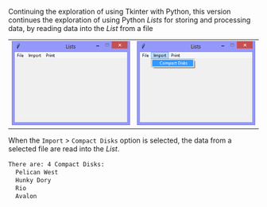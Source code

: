Continuing the exploration of using Tkinter with Python, this version continues
the exploration of using Python *Lists* for storing and processing
data, by reading data into the *List* from a file

|||
|-|-|
|![lists_v1.02_from_file.py](illustrations/lists_v1.02_from_file_first.png)|![lists_v1.02_from_file.py](illustrations/lists_v1.02_from_file_second.png)|

When the `Import` > `Compact Disks` option is selected, the data from a selected file are read into the *List*.

```Console
There are: 4 Compact Disks:
  Pelican West
  Hunky Dory
  Rio
  Avalon
```

